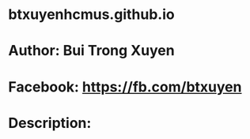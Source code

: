 # btxuyenhcmus.github.io
# Author: Bui Trong Xuyen
# Facebook: https://fb.com/btxuyen
# Description:
